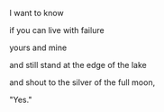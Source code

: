 I want to know  

if you can live with failure  

yours and mine  

and still stand at the edge of the lake  

and shout to the silver of the full moon,  

"Yes."  



